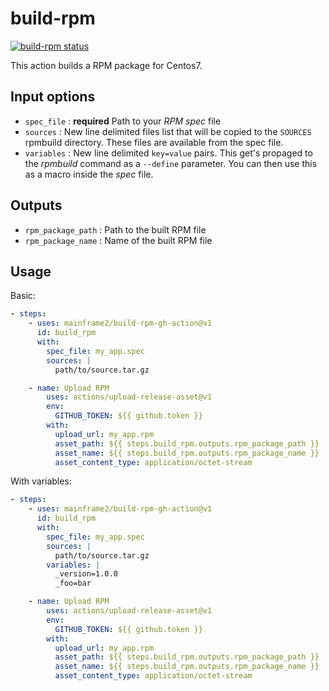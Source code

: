# build-rpm

<a href="https://github.com/mainframe2/build-rpm-gh-action/actions"><img alt="build-rpm status" src="https://github.com/mainframe2/build-rpm-gh-action/workflows/test/badge.svg"></a>

</p>

This action builds a RPM package for Centos7.

## Input options

- `spec_file` : **required** Path to your _RPM spec_ file
- `sources` : New line delimited files list that will be copied to the `SOURCES` rpmbuild directory. These files are available from the spec file.
- `variables` : New line delimited `key=value` pairs. This get's propaged to the _rpmbuild_ command as a `--define` parameter. You can then use this as a macro inside the _spec_ file.

## Outputs

- `rpm_package_path` : Path to the built RPM file
- `rpm_package_name` : Name of the built RPM file

## Usage

Basic:

```yml
- steps:
    - uses: mainframe2/build-rpm-gh-action@v1
      id: build_rpm
      with:
        spec_file: my_app.spec
        sources: |
          path/to/source.tar.gz

    - name: Upload RPM
        uses: actions/upload-release-asset@v1
        env:
          GITHUB_TOKEN: ${{ github.token }}
        with:
          upload_url: my_app.rpm
          asset_path: ${{ steps.build_rpm.outputs.rpm_package_path }}
          asset_name: ${{ steps.build_rpm.outputs.rpm_package_name }}
          asset_content_type: application/octet-stream
```

With variables:

```yml
- steps:
    - uses: mainframe2/build-rpm-gh-action@v1
      id: build_rpm
      with:
        spec_file: my_app.spec
        sources: |
          path/to/source.tar.gz
        variables: |
          _version=1.0.0
          _foo=bar

    - name: Upload RPM
        uses: actions/upload-release-asset@v1
        env:
          GITHUB_TOKEN: ${{ github.token }}
        with:
          upload_url: my_app.rpm
          asset_path: ${{ steps.build_rpm.outputs.rpm_package_path }}
          asset_name: ${{ steps.build_rpm.outputs.rpm_package_name }}
          asset_content_type: application/octet-stream
```
